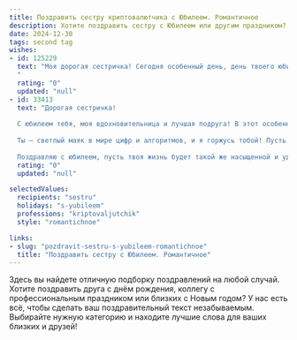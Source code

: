 ```yaml
---
title: Поздравить сестру криптовалютчика с Юбилеем. Романтичное
description: Хотите поздравить сестру с Юбилеем или другим праздником? Наш ИИ создаст незабываемое поздравление, а вы обязательно выделитесь среди других.  
date: 2024-12-30
tags: second tag
wishes:
- id: 125229
  text: "Моя дорогая сестричка! Сегодня особенный день, день твоего юбилея!  Глядя на тебя, успешную и смелую криптовалютчицу, я поражаюсь твоей силе, твоему уму и неутомимой энергии.  Твой мир – это мир сложных алгоритмов и стремительных перемен, но в твоём сердце всегда остаётся место для нежности, любви и семейного тепла. Пусть твоя жизнь будет такой же яркой и блестящей, как сияние звёзд на ночном небе, а счастье будет твоим верным спутником на долгие-долгие годы. С юбилеем, моя любимая!
  "
  rating: "0"
  updated: "null"
- id: 33413
  text: "Дорогая сестричка!
  
  С юбилеем тебя, моя вдохновительница и лучшая подруга! В этот особенный день хочу пожелать тебе, чтобы твои мечты сбывались, как ловкие криптовалюты на волне успеха. Пусть каждый день будет полон ярких моментов, словно запоминающиеся графики, а чувства – крепкими, как блокчейн.
  
  Ты – светлый маяк в мире цифр и алгоритмов, и я горжусь тобой! Пусть любовь и счастье всегда будут в твоем сердечке, а каждый твой шаг по жизни приводит к преумножению радости и успеха.
  
  Поздравляю с юбилеем, пусть твоя жизнь будет такой же насыщенной и удивительной, как мир криптовалют! С любовью и самыми искренними пожеланиями!"
  rating: "0"
  updated: "null"

selectedValues:
  recipients: "sestru"
  holidays: "s-yubileem"
  professions: "kriptovaljutchik"
  style: "romantichnoe"

links:
- slug: "pozdravit-sestru-s-yubileem-romantichnoe"
  title: "Поздравить сестру с Юбилеем. Романтичное"
---
```


Здесь вы найдете отличную подборку поздравлений на любой случай.
Хотите поздравить друга с днём рождения, коллегу с профессиональным праздником или близких с Новым годом? У нас есть всё, чтобы сделать ваш поздравительный текст незабываемым. Выбирайте нужную категорию и находите лучшие слова для ваших близких и друзей!
